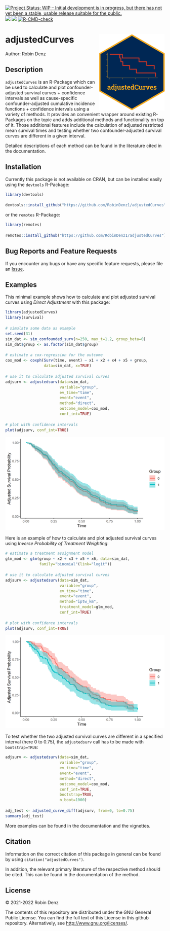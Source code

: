 <!-- badges: start -->
[![Project Status: WIP – Initial development is in progress, but there has not yet been a stable, usable release suitable for the public.](https://www.repostatus.org/badges/latest/wip.svg)](https://www.repostatus.org/#wip)
[![](https://www.r-pkg.org/badges/version/adjustedCurves?color=green)](https://cran.r-project.org/package=adjustedCurves)
[![](http://cranlogs.r-pkg.org/badges/grand-total/adjustedCurves?color=blue)](https://cran.r-project.org/package=adjustedCurves)
[![R-CMD-check](https://github.com/RobinDenz1/adjustedCurves/workflows/R-CMD-check/badge.svg)](https://github.com/RobinDenz1/adjustedCurves/actions)
<!-- badges: end -->

# adjustedCurves <img src="man/figures/logo.png" height="240" align="right" />

Author: Robin Denz

## Description

`adjustedCurves` is an R-Package which can be used to calculate and plot confounder-adjusted survival curves + confidence intervals as well as cause-specific confounder-adjusted cumulative incidence functions + confidence intervals using a variety of methods.
It provides an convenient wrapper around existing R-Packages on the topic and adds additional methods and functionality on top of it.
Those additional features include the calculation of adjusted restricted mean survival times and testing whether two confounder-adjusted survival curves are different in a given interval.

Detailed descriptions of each method can be found in the literature cited in the documentation. 

## Installation

Currently this package is not available on CRAN, but can be installed easily using the `devtools` R-Package:

```R
library(devtools)

devtools::install_github("https://github.com/RobinDenz1/adjustedCurves")
```

or the `remotes` R-Package:

```R
library(remotes)

remotes::install_github("https://github.com/RobinDenz1/adjustedCurves")
```

## Bug Reports and Feature Requests

If you encounter any bugs or have any specific feature requests, please file an [Issue](https://github.com/RobinDenz1/adjustedCurves/issues).

## Examples

This minimal example shows how to calculate and plot adjusted survival curves using *Direct Adjustment* with this package:

```R
library(adjustedCurves)
library(survival)

# simulate some data as example
set.seed(31)
sim_dat <- sim_confounded_surv(n=250, max_t=1.2, group_beta=0)
sim_dat$group <- as.factor(sim_dat$group)

# estimate a cox-regression for the outcome
cox_mod <- coxph(Surv(time, event) ~ x1 + x2 + x4 + x5 + group,
                 data=sim_dat, x=TRUE)

# use it to calculate adjusted survival curves
adjsurv <- adjustedsurv(data=sim_dat,
                        variable="group",
                        ev_time="time",
                        event="event",
                        method="direct",
                        outcome_model=cox_mod,
                        conf_int=TRUE)

# plot with confidence intervals
plot(adjsurv, conf_int=TRUE)
```
<img src="man/figures/example_direct.png" />

Here is an example of how to calculate and plot adjusted survival curves using *Inverse Probability of Treatment Weighting*:
```R
# estimate a treatment assignment model
glm_mod <- glm(group ~ x2 + x3 + x5 + x6, data=sim_dat,
               family="binomial"(link="logit"))

# use it to calculate adjusted survival curves
adjsurv <- adjustedsurv(data=sim_dat,
                        variable="group",
                        ev_time="time",
                        event="event",
                        method="iptw_km",
                        treatment_model=glm_mod,
                        conf_int=TRUE)

# plot with confidence intervals
plot(adjsurv, conf_int=TRUE)
```
<img src="man/figures/example_iptw_km.png" />

To test whether the two adjusted survival curves are different in a specified interval (here 0 to 0.75), the `adjustedsurv` call has to be made with `bootstrap=TRUE`:
```R
adjsurv <- adjustedsurv(data=sim_dat,
                        variable="group",
                        ev_time="time",
                        event="event",
                        method="direct",
                        outcome_model=cox_mod,
                        conf_int=TRUE,
                        bootstrap=TRUE,
                        n_boot=1000)

adj_test <- adjusted_curve_diff(adjsurv, from=0, to=0.75)
summary(adj_test)
```

More examples can be found in the documentation and the vignettes.

## Citation

Information on the correct citation of this package in general can be found by using `citation("adjustedCurves")`.

In addition, the relevant primary literature of the respective method should be cited. This can be found in the documentation of the method.

## License

© 2021-2022 Robin Denz

The contents of this repository are distributed under the GNU General Public License. You can find the full text of this License in this github repository. Alternatively, see <http://www.gnu.org/licenses/>.


